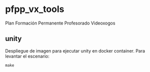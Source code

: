 # pfpp_vx_tools

Plan Formación Permanente Profesorado Videoxogos

## unity

Despliegue de imagen para ejecutar unity en docker container. Para levantar el escenario:

```make```
